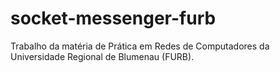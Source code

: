 # socket-messenger-furb

Trabalho da matéria de Prática em Redes de Computadores da Universidade Regional de Blumenau (FURB).
